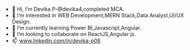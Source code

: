 - 👋 Hi, I’m Devika P-@devika4,completed MCA.
- 👀 I’m interested in WEB Development,MERN Stack,Data Analyst,UI/UX Design.
- 🌱 I’m currently learning Power BI,Javascript,Angular.
- 💞️ I’m looking to collaborate on ReactJS,Angular js.
- 📫 www.linkedin.com/in/devika-p06
  

<!---
devika49/devika49 is a ✨ special ✨ repository because its `README.md` (this file) appears on your GitHub profile.
You can click the Preview link to take a look at your changes.
--->
